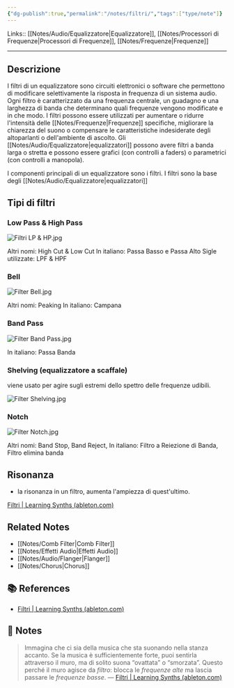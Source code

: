 ```yaml
---
{"dg-publish":true,"permalink":"/notes/filtri/","tags":["type/note"]}
---
```


Links:: [[Notes/Audio/Equalizzatore\|Equalizzatore]], [[Notes/Processori di Frequenze\|Processori di Frequenze]], [[Notes/Frequenze\|Frequenze]]

---
## Descrizione

I filtri di un equalizzatore sono circuiti elettronici o software che permettono di modificare selettivamente la risposta in frequenza di un sistema audio. Ogni filtro è caratterizzato da una frequenza centrale, un guadagno e una larghezza di banda che determinano quali frequenze vengono modificate e in che modo. I filtri possono essere utilizzati per aumentare o ridurre l'intensità delle [[Notes/Frequenze\|Frequenze]] specifiche, migliorare la chiarezza del suono o compensare le caratteristiche indesiderate degli altoparlanti o dell'ambiente di ascolto. Gli [[Notes/Audio/Equalizzatore\|equalizzatori]] possono avere filtri a banda larga o stretta e possono essere grafici (con controlli a faders) o parametrici (con controlli a manopola).

I componenti principali di un equalizzatore sono i filtri. I filtri sono la base degli [[Notes/Audio/Equalizzatore\|equalizzatori]]

## Tipi di filtri

### Low Pass & High Pass

![Filtri LP & HP.jpg](/img/user/Assets/Attachments/Filtri%20LP%20&%20HP.jpg)

Altri nomi: High Cut & Low Cut 
In italiano: Passa Basso e Passa Alto
Sigle utilizzate: LPF & HPF


### Bell

![Filter Bell.jpg](/img/user/Assets/Attachments/Filter%20Bell.jpg)

Altri nomi: Peaking
In italiano: Campana


### Band Pass

![Filter Band Pass.jpg](/img/user/Assets/Attachments/Filter%20Band%20Pass.jpg)

In italiano: Passa Banda



### Shelving (equalizzatore a scaffale)

viene usato per agire sugli estremi dello spettro delle frequenze udibili.

![Filter Shelving.jpg](/img/user/Assets/Attachments/Filter%20Shelving.jpg)

### Notch

![Filter Notch.jpg](/img/user/Assets/Attachments/Filter%20Notch.jpg)

Altri nomi: Band Stop, Band Reject, 
In italiano: Filtro a Reiezione di Banda, Filtro elimina banda




## Risonanza

- la risonanza in un filtro, aumenta l'ampiezza di quest'ultimo.

[Filtri | Learning Synths (ableton.com)](https://learningsynths.ableton.com/it/filters/filter-resonance)


## Related Notes

- [[Notes/Comb Filter\|Comb Filter]]
- [[Notes/Effetti Audio\|Effetti Audio]]
- [[Notes/Audio/Flanger\|Flanger]]
- [[Notes/Chorus\|Chorus]]

## 📚 References

- [Filtri | Learning Synths (ableton.com)](https://learningsynths.ableton.com/it/filters/filters-in-the-real-world)


## 📝 Notes


> Immagina che ci sia della musica che sta suonando nella stanza accanto. Se la musica è sufficientemente forte, puoi sentirla attraverso il muro, ma di solito suona “ovattata” o “smorzata”. Questo perché il muro agisce da _filtro_: blocca le _frequenze alte_ ma lascia passare le _frequenze basse_. — [Filtri | Learning Synths (ableton.com)](https://learningsynths.ableton.com/it/filters/filters-in-the-real-world)